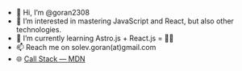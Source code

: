 - 👋 Hi, I’m @goran2308
- 👀 I’m interested in mastering JavaScript and React, but also other technologies.
- 🌱 I’m currently learning Astro.js + React.js = 😵‍💫
- 📫 Reach me on solev.goran(at)gmail.com
- 🌐 [Call Stack — MDN](https://developer.mozilla.org/en-US/docs/Glossary/Call_stack)
 
<!---
goran2308/goran2308 is a ✨ special ✨ repository because its `README.md` (this file) appears on your GitHub profile.
You can click the Preview link to take a look at your changes.
--->
